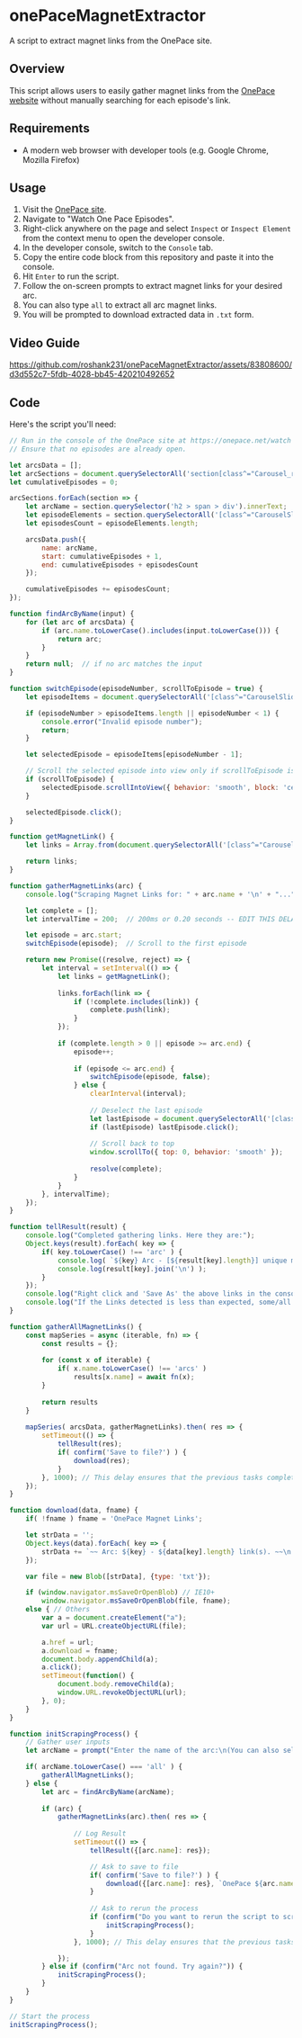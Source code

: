 # onePaceMagnetExtractor

A script to extract magnet links from the OnePace site.

## Overview

This script allows users to easily gather magnet links from the [OnePace website](https://onepace.net/watch) without manually searching for each episode's link.

## Requirements

- A modern web browser with developer tools (e.g. Google Chrome, Mozilla Firefox)

## Usage

1. Visit the [OnePace site](https://onepace.net/watch).
2. Navigate to "Watch One Pace Episodes".
3. Right-click anywhere on the page and select `Inspect` or `Inspect Element` from the context menu to open the developer console.
4. In the developer console, switch to the `Console` tab.
5. Copy the entire code block from this repository and paste it into the console.
6. Hit `Enter` to run the script.
7. Follow the on-screen prompts to extract magnet links for your desired arc.
8. You can also type `all` to extract all arc magnet links.
9. You will be prompted to download extracted data in `.txt` form.

## Video Guide
https://github.com/roshank231/onePaceMagnetExtractor/assets/83808600/d3d552c7-5fdb-4028-bb45-420210492652

## Code

Here's the script you'll need:

```javascript
// Run in the console of the OnePace site at https://onepace.net/watch
// Ensure that no episodes are already open.

let arcsData = [];
let arcSections = document.querySelectorAll('section[class^="Carousel_root__"]');
let cumulativeEpisodes = 0;

arcSections.forEach(section => {
    let arcName = section.querySelector('h2 > span > div').innerText;
    let episodeElements = section.querySelectorAll('[class^="CarouselSliderItem_item__"]');
    let episodesCount = episodeElements.length;

    arcsData.push({
        name: arcName,
        start: cumulativeEpisodes + 1,
        end: cumulativeEpisodes + episodesCount
    });

    cumulativeEpisodes += episodesCount;
});

function findArcByName(input) {
    for (let arc of arcsData) {
        if (arc.name.toLowerCase().includes(input.toLowerCase())) {
            return arc;
        }
    }
    return null;  // if no arc matches the input
}

function switchEpisode(episodeNumber, scrollToEpisode = true) {
    let episodeItems = document.querySelectorAll('[class^="CarouselSliderItem_item__"]');

    if (episodeNumber > episodeItems.length || episodeNumber < 1) {
        console.error("Invalid episode number");
        return;
    }

    let selectedEpisode = episodeItems[episodeNumber - 1];

    // Scroll the selected episode into view only if scrollToEpisode is true
    if (scrollToEpisode) {
        selectedEpisode.scrollIntoView({ behavior: 'smooth', block: 'center' });
    }

    selectedEpisode.click();
}

function getMagnetLink() {
    let links = Array.from(document.querySelectorAll('[class^="Carousel_container__"] [class^="Carousel_buttons__"] [href^="https://api.onepace.net/download/magnet.php"]')).map(a => a.href);

    return links;
}

function gatherMagnetLinks(arc) {
    console.log("Scraping Magnet Links for: " + arc.name + '\n' + "...");

    let complete = [];
    let intervalTime = 200;  // 200ms or 0.20 seconds -- EDIT THIS DELAY TO BE HIGHER IS HAVING ISSUES!!!

    let episode = arc.start;
    switchEpisode(episode);  // Scroll to the first episode

    return new Promise((resolve, reject) => {
        let interval = setInterval(() => {
            let links = getMagnetLink();
            
            links.forEach(link => {
                if (!complete.includes(link)) {
                    complete.push(link);
                }
            });
    
            if (complete.length > 0 || episode >= arc.end) {
                episode++;
    
                if (episode <= arc.end) {
                    switchEpisode(episode, false);
                } else {
                    clearInterval(interval);
    
                    // Deselect the last episode
                    let lastEpisode = document.querySelectorAll('[class^="CarouselSliderItem_item__"]')[episode - 2];
                    if (lastEpisode) lastEpisode.click();
    
                    // Scroll back to top
                    window.scrollTo({ top: 0, behavior: 'smooth' });
    
                    resolve(complete);
                }
            }
        }, intervalTime);
    });
}

function tellResult(result) {
    console.log("Completed gathering links. Here they are:");
    Object.keys(result).forEach( key => {
        if( key.toLowerCase() !== 'arc' ) {
            console.log( `${key} Arc - [${result[key].length}] unique magnet link(s).`);
            console.log(result[key].join('\n') );
        }
    });
    console.log("Right click and 'Save As' the above links in the console to save as a TXT or LOG file to easily paste elsewhere!");
    console.log("If the Links detected is less than expected, some/all episodes may already be batched into one link.");
} 

function gatherAllMagnetLinks() {
    const mapSeries = async (iterable, fn) => {
        const results = {};
      
        for (const x of iterable) {
            if( x.name.toLowerCase() !== 'arcs' )
                results[x.name] = await fn(x);
        }
      
        return results
    }
    
    mapSeries( arcsData, gatherMagnetLinks).then( res => {
        setTimeout(() => {
            tellResult(res);
            if( confirm('Save to file?') ) {
                download(res);
            }
        }, 1000); // This delay ensures that the previous tasks complete before showing the prompt.
    });
}

function download(data, fname) {
    if( !fname ) fname = 'OnePace Magnet Links';

    let strData = '';
    Object.keys(data).forEach( key => {
        strData += `~~ Arc: ${key} - ${data[key].length} link(s). ~~\n   ${data[key].join('\n   ')}\n\n`;
    });

    var file = new Blob([strData], {type: 'txt'});

    if (window.navigator.msSaveOrOpenBlob) // IE10+
        window.navigator.msSaveOrOpenBlob(file, fname);
    else { // Others
        var a = document.createElement("a");
        var url = URL.createObjectURL(file);

        a.href = url;
        a.download = fname;
        document.body.appendChild(a);
        a.click();
        setTimeout(function() {
            document.body.removeChild(a);
            window.URL.revokeObjectURL(url);  
        }, 0); 
    }
}

function initScrapingProcess() {
    // Gather user inputs
    let arcName = prompt("Enter the name of the arc:\n(You can also select 'all', will take a while.)");

    if( arcName.toLowerCase() === 'all' ) {
        gatherAllMagnetLinks();
    } else {
        let arc = findArcByName(arcName);
    
        if (arc) {
            gatherMagnetLinks(arc).then( res => {
                
                // Log Result
                setTimeout(() => {
                    tellResult({[arc.name]: res});

                    // Ask to save to file
                    if( confirm('Save to file?') ) {
                        download({[arc.name]: res}, `OnePace ${arc.name} Arc`);
                    }
                    
                    // Ask to rerun the process
                    if (confirm("Do you want to rerun the script to scrape another arc?")) {
                        initScrapingProcess();
                    }
                }, 1000); // This delay ensures that the previous tasks complete before showing the prompt.

            });
        } else if (confirm("Arc not found. Try again?")) {
            initScrapingProcess();
        }
    }
}

// Start the process
initScrapingProcess();